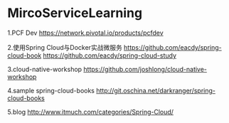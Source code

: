 # MircoServiceLearning
1.PCF Dev
https://network.pivotal.io/products/pcfdev

2.使用Spring Cloud与Docker实战微服务
  https://github.com/eacdy/spring-cloud-book
  https://github.com/eacdy/spring-cloud-study
  
3.cloud-native-workshop
  https://github.com/joshlong/cloud-native-workshop

4.sample
    spring-cloud-books
    http://git.oschina.net/darkranger/spring-cloud-books

5.blog
    http://www.itmuch.com/categories/Spring-Cloud/
